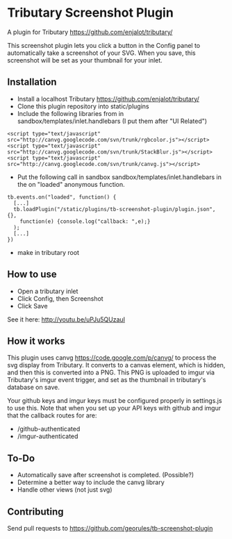 # Tributary Screenshot Plugin

A plugin for Tributary https://github.com/enjalot/tributary/

This screenshot plugin lets you click a button in the Config panel to automatically take a screenshot of your SVG.  When you save, this screenshot will be set as your thumbnail for your inlet.  

## Installation
+ Install a localhost Tributary https://github.com/enjalot/tributary/ 
+ Clone this plugin repository into static/plugins 
+ Include the following libraries from in sandbox/templates/inlet.handlebars  (I put them after "UI Related")

```
<script type="text/javascript" src="http://canvg.googlecode.com/svn/trunk/rgbcolor.js"></script>
<script type="text/javascript" src="http://canvg.googlecode.com/svn/trunk/StackBlur.js"></script>
<script type="text/javascript" src="http://canvg.googlecode.com/svn/trunk/canvg.js"></script>
```

+ Put the following call in sandbox sandbox/templates/inlet.handlebars in the on "loaded" anonymous function.

```
tb.events.on("loaded", function() { 
  [...]
  tb.loadPlugin("/static/plugins/tb-screenshot-plugin/plugin.json", {}, 
    function(e) {console.log("callback: ",e);}
  );
  [...]
})
```

+ make in tributary root

## How to use
+ Open a tributary inlet
+ Click Config, then Screenshot
+ Click Save

See it here: http://youtu.be/uPJu5QUzauI 

## How it works
This plugin uses canvg https://code.google.com/p/canvg/ to process the svg display from Tributary.  It converts to a canvas element, which is hidden, and then this is converted into a PNG.  This PNG is uploaded to imgur via Tributary's imgur event trigger, and set as the thumbnail in tributary's database on save.

Your github keys and imgur keys must be configured properly in settings.js to use this.  Note that when you set up your API keys with github and imgur that the callback routes for are:
+ /github-authenticated
+ /imgur-authenticated

## To-Do
+ Automatically save after screenshot is completed.  (Possible?)
+ Determine a better way to include the canvg library
+ Handle other views (not just svg)

## Contributing 
Send pull requests to https://github.com/georules/tb-screenshot-plugin
